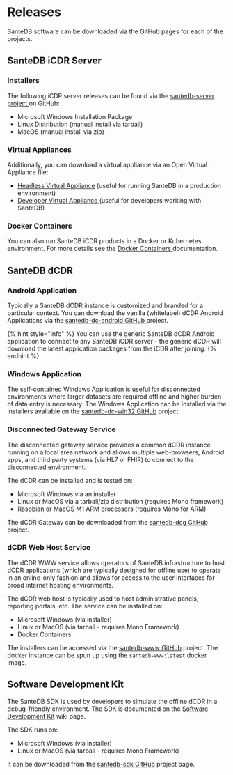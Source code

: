 # Releases

SanteDB software can be downloaded via the GitHub pages for each of the projects.

## SanteDB iCDR Server&#x20;

### Installers

The following iCDR server releases can be found via the [santedb-server project ](https://github.com/santedb/santedb-server/releases)on GitHub:

* Microsoft Windows Installation Package
* Linux Distribution (manual install via tarball)
* MacOS (manual install via zip)

### Virtual Appliances

Additionally, you can download a virtual appliance via an Open Virtual Appliance file:

* [Headless Virtual Appliance](http://santesuite.org/assets/uploads/santedb/community/ova/santempi-latest-headless.ova) (useful for running SanteDB in a production environment)
* [Developer Virtual Appliance ](http://santesuite.org/assets/uploads/santedb/community/ova/santempi-latest-developer.ova)(useful for developers working with SanteDB)

### Docker Containers

You can also run SanteDB iCDR products in a Docker or Kubernetes environment. For more details see the [Docker Containers ](installation/santedb-server/installation-using-appliances/docker-containers/)documentation.

## SanteDB dCDR

### Android Application

Typically a SanteDB dCDR instance is customized and branded for a particular context. You can download the vanilla (whitelabel) dCDR Android Applications via the [santedb-dc-android GitHub ](https://github.com/santedb/santedb-dc-android/releases)project.

{% hint style="info" %}
You can use the generic SanteDB dCDR Android application to connect to any SanteDB iCDR server - the generic dCDR will download the latest application packages from the iCDR after joining.
{% endhint %}

### Windows Application

The self-contained Windows Application is useful for disconnected environments where larger datasets are required offline and higher burden of data entry is necessary. The Windows Application can be installed via the installers available on the [santedb-dc-win32 GitHub](https://github.com/santedb/santedb-dc-win32/releases) project.

### Disconnected Gateway Service

The disconnected gateway service provides a common dCDR instance running on a local area network and allows multiple web-browsers, Android apps, and third party systems (via HL7 or FHIR) to connect to the disconnected environment.

The dCDR can be installed and is tested on:

* Microsoft Windows via an installer
* Linux or MacOS via a tarball/zip distribution (requires Mono framework)
* Raspbian or MacOS M1 ARM processors (requires Mono for ARM)

The dCDR Gateway can be downloaded from the [santedb-dcg GitHub](https://github.com/santedb/santedb-dcg/releases) project.

### dCDR Web Host Service

The dCDR WWW service allows operators of SanteDB infrastructure to host dCDR applications (which are typically designed for offline use) to operate in an online-only fashion and allows for access to the user interfaces for broad internet hosting environments.

The dCDR web host is typically used to host administrative panels, reporting portals, etc. The service can be installed on:

* Microsoft Windows (via installer)
* Linux or MacOS (via tarball - requires Mono Framework)
* Docker Containers

The installers can be accessed via the [santedb-www GitHub](https://github.com/santedb/santedb-www/releases) project. The docker instance can be spun up using the `santedb-www:latest` docker image.

## Software Development Kit

The SanteDB SDK is used by developers to simulate the offline dCDR in a debug-friendly environment. The SDK is documented on the [Software Development Kit](../developers/applets/applet-sdk/) wiki page.&#x20;

The SDK runs on:

* Microsoft Windows (via installer)
* Linux or MacOS (via tarball - requires Mono Framework)

It can be downloaded from the [santedb-sdk GitHub](https://github.com/santedb/santedb-sdk/releases) project page.
